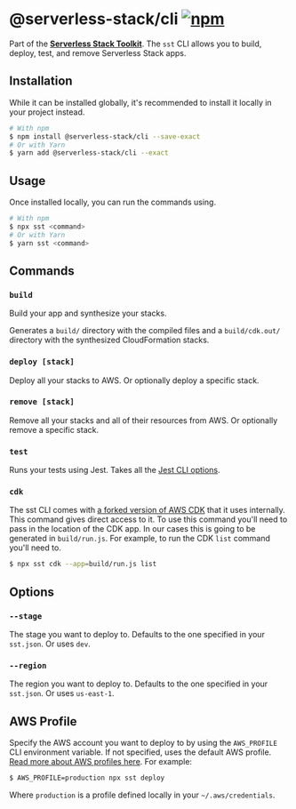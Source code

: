 # @serverless-stack/cli [![npm](https://img.shields.io/npm/v/@serverless-stack/cli.svg)](https://www.npmjs.com/package/@serverless-stack/cli)

Part of the **[Serverless Stack Toolkit](https://github.com/serverless-stack/serverless-stack)**. The `sst` CLI allows you to build, deploy, test, and remove Serverless Stack apps.

## Installation

While it can be installed globally, it's recommended to install it locally in your project instead.

```bash
# With npm
$ npm install @serverless-stack/cli --save-exact
# Or with Yarn
$ yarn add @serverless-stack/cli --exact
```

## Usage

Once installed locally, you can run the commands using.

```bash
# With npm
$ npx sst <command>
# Or with Yarn
$ yarn sst <command>
```

## Commands

### `build`

Build your app and synthesize your stacks.

Generates a `build/` directory with the compiled files and a `build/cdk.out/` directory with the synthesized CloudFormation stacks.

### `deploy [stack]`

Deploy all your stacks to AWS. Or optionally deploy a specific stack.

### `remove [stack]`

Remove all your stacks and all of their resources from AWS. Or optionally remove a specific stack.

### `test`

Runs your tests using Jest. Takes all the [Jest CLI options](https://jestjs.io/docs/en/cli).

### `cdk`

The sst CLI comes with [a forked version of AWS CDK](https://github.com/serverless-stack/aws-cdk) that it uses internally. This command gives direct access to it. To use this command you'll need to pass in the location of the CDK app. In our cases this is going to be generated in `build/run.js`. For example, to run the CDK `list` command you'll need to.

```bash
$ npx sst cdk --app=build/run.js list
```

## Options

### `--stage`

The stage you want to deploy to. Defaults to the one specified in your `sst.json`. Or uses `dev`.

### `--region`

The region you want to deploy to. Defaults to the one specified in your `sst.json`. Or uses `us-east-1`.

## AWS Profile

Specify the AWS account you want to deploy to by using the `AWS_PROFILE` CLI environment variable. If not specified, uses the default AWS profile. [Read more about AWS profiles here](https://docs.aws.amazon.com/cli/latest/userguide/cli-configure-profiles.html). For example:

```bash
$ AWS_PROFILE=production npx sst deploy
```

Where `production` is a profile defined locally in your `~/.aws/credentials`.
